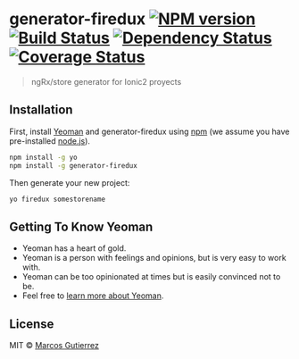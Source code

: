 # generator-firedux [![NPM version][npm-image]][npm-url] [![Build Status][travis-image]][travis-url] [![Dependency Status][daviddm-image]][daviddm-url] [![Coverage Status](https://coveralls.io/repos/github/gmarcos87/generator-firedux/badge.svg?branch=master)](https://coveralls.io/github/gmarcos87/generator-firedux?branch=master)
> ngRx/store generator for Ionic2 proyects

## Installation

First, install [Yeoman](http://yeoman.io) and generator-firedux using [npm](https://www.npmjs.com/) (we assume you have pre-installed [node.js](https://nodejs.org/)).

```bash
npm install -g yo
npm install -g generator-firedux
```

Then generate your new project:

```bash
yo firedux somestorename
```

## Getting To Know Yeoman

 * Yeoman has a heart of gold.
 * Yeoman is a person with feelings and opinions, but is very easy to work with.
 * Yeoman can be too opinionated at times but is easily convinced not to be.
 * Feel free to [learn more about Yeoman](http://yeoman.io/).

## License

MIT © [Marcos Gutierrez](http://pixxel.com.ar)


[npm-image]: https://badge.fury.io/js/generator-firedux.svg
[npm-url]: https://npmjs.org/package/generator-firedux
[travis-image]: https://travis-ci.org/gmarcos87/generator-firedux.svg?branch=master
[travis-url]: https://travis-ci.org/gmarcos87/generator-firedux
[daviddm-image]: https://david-dm.org/gmarcos87/generator-firedux.svg?theme=shields.io
[daviddm-url]: https://david-dm.org/gmarcos87/generator-firedux
[coveralls-image]: https://coveralls.io/repos/gmarcos87/generator-firedux/badge.svg
[coveralls-url]: https://coveralls.io/r/gmarcos87/generator-firedux
